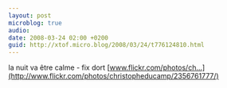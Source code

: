 ```yaml
---
layout: post
microblog: true
audio: 
date: 2008-03-24 02:00 +0200
guid: http://xtof.micro.blog/2008/03/24/t776124810.html
---
```

la nuit va être calme - fix dort [www.flickr.com/photos/ch...](http://www.flickr.com/photos/christopheducamp/2356761777/)
